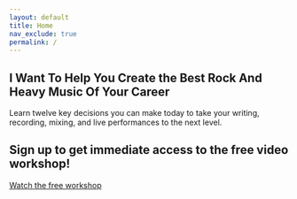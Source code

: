 ```yaml
---
layout: default
title: Home
nav_exclude: true
permalink: /
---
```


<div class="home-page">
  <div class="overlay">
    <div class="home-page-card">
      <h2 class="title text-grey-lt-000">
        I Want To Help You Create the Best Rock And Heavy Music Of Your Career
      </h2>
      <p class="text-grey-lt-000">
        Learn twelve key decisions you can make today to take your writing, recording, mixing, and live performances to the next level.
      </p>
      <div class="inner-home-page-card">
        <h2 class="title">
          Sign up to get immediate access to the free video workshop!
        </h2>
        <a href="/workshop" class="btn btn-blue">
          Watch the free workshop
        </a>
      </div>
    </div>
  </div>
</div>
